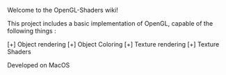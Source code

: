 

Welcome to the OpenGL-Shaders wiki! 

This project includes a basic implementation of OpenGL, capable of the following things :

[+] Object rendering 
[+] Object Coloring
[+] Texture rendering
[+] Texture Shaders

Developed on MacOS
